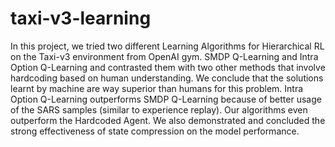 # taxi-v3-learning
In this project, we tried two different Learning Algorithms for Hierarchical RL on the Taxi-v3 environment from OpenAI gym. SMDP Q-Learning and Intra Option Q-Learning and contrasted them with two other methods that involve hardcoding based on human understanding. We conclude that the solutions learnt by machine are way superior than humans for this problem. Intra Option Q-Learning outperforms SMDP Q-Learning because of better usage of the SARS samples (similar to experience replay). Our algorithms even outperform the Hardcoded Agent. We also demonstrated and concluded the strong effectiveness of state compression on the model performance.
